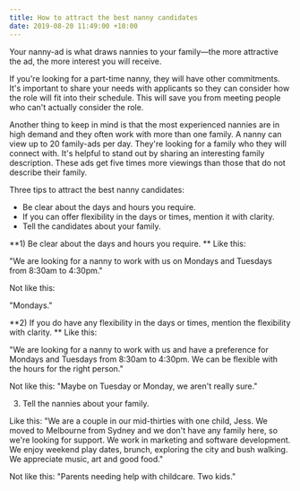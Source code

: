 ```yaml
---
title: How to attract the best nanny candidates
date: 2019-08-20 11:49:00 +10:00
---
```


Your nanny-ad is what draws nannies to your family—the more attractive the ad, the more interest you will receive.

If you're looking for a part-time nanny, they will have other commitments. It's important to share your needs with applicants so they can consider how the role will fit into their schedule. This will save you from meeting people who can't actually consider the role.

Another thing to keep in mind is that the most experienced nannies are in high demand and they often work with more than one family. A nanny can view up to 20 family-ads per day. They're looking for a family who they will connect with. It's helpful to stand out by sharing an interesting family description. These ads get five times more viewings than those that do not describe their family. 

Three tips to attract the best nanny candidates: 
* Be clear about the days and hours you require.
* If you can offer flexibility in the days or times, mention it with clarity. 
* Tell the candidates about your family.

**1) Be clear about the days and hours you require. 
**
Like this: 

"We are looking for a nanny to work with us on Mondays and Tuesdays from 8:30am to 4:30pm." 

Not like this: 

"Mondays."

**2) If you do have any flexibility in the days or times, mention the flexibility with clarity. 
**
Like this: 

"We are looking for a nanny to work with us and have a preference for Mondays and Tuesdays from 8:30am to 4:30pm. We can be flexible with the hours for the right person."

Not like this: 
"Maybe on Tuesday or Monday, we aren't really sure."

3) Tell the nannies about your family. 

Like this: 
"We are a couple in our mid-thirties with one child, Jess. We moved to Melbourne from Sydney and we don't have any family here, so we're looking for support. We work in marketing and software development. We enjoy weekend play dates, brunch, exploring the city and bush walking. We appreciate music, art and good food."

Not like this: 
"Parents needing help with childcare. Two kids."
